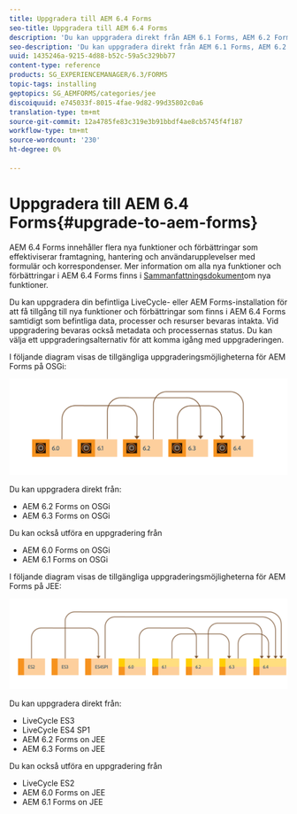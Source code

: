 ```yaml
---
title: Uppgradera till AEM 6.4 Forms
seo-title: Uppgradera till AEM 6.4 Forms
description: 'Du kan uppgradera direkt från AEM 6.1 Forms, AEM 6.2 Forms och LiveCycle ES4 SP1 till AEM 6.3 Forms. '
seo-description: 'Du kan uppgradera direkt från AEM 6.1 Forms, AEM 6.2 Forms och LiveCycle ES4 SP1 till AEM 6.3 Forms. '
uuid: 1435246a-9215-4d88-b52c-59a5c329bb77
content-type: reference
products: SG_EXPERIENCEMANAGER/6.3/FORMS
topic-tags: installing
geptopics: SG_AEMFORMS/categories/jee
discoiquuid: e745033f-8015-4fae-9d82-99d35802c0a6
translation-type: tm+mt
source-git-commit: 12a4785fe83c319e3b91bbdf4ae8cb5745f4f187
workflow-type: tm+mt
source-wordcount: '230'
ht-degree: 0%

---
```



# Uppgradera till AEM 6.4 Forms{#upgrade-to-aem-forms}

AEM 6.4 Forms innehåller flera nya funktioner och förbättringar som effektiviserar framtagning, hantering och användarupplevelser med formulär och korrespondenser. Mer information om alla nya funktioner och förbättringar i AEM 6.4 Forms finns i [Sammanfattningsdokument](/help/forms/using/whats-new.md)om nya funktioner.

Du kan uppgradera din befintliga LiveCycle- eller AEM Forms-installation för att få tillgång till nya funktioner och förbättringar som finns i AEM 6.4 Forms samtidigt som befintliga data, processer och resurser bevaras intakta. Vid uppgradering bevaras också metadata och processernas status. Du kan välja ett uppgraderingsalternativ för att komma igång med uppgraderingen.

I följande diagram visas de tillgängliga uppgraderingsmöjligheterna för AEM Forms på OSGi:

![](do-not-localize/osgi-upgrade.png)

Du kan uppgradera direkt från:

* AEM 6.2 Forms on OSGi
* AEM 6.3 Forms on OSGi

Du kan också utföra en uppgradering från

* AEM 6.0 Forms on OSGi
* AEM 6.1 Forms on OSGi

I följande diagram visas de tillgängliga uppgraderingsmöjligheterna för AEM Forms på JEE:

![](do-not-localize/jee-upgrade-6-4.png)

Du kan uppgradera direkt från:

* LiveCycle ES3
* LiveCycle ES4 SP1
* AEM 6.2 Forms on JEE
* AEM 6.3 Forms on JEE

Du kan också utföra en uppgradering från

* LiveCycle ES2
* AEM 6.0 Forms on JEE
* AEM 6.1 Forms on JEE